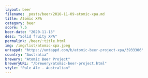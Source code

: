 ```yaml
---
layout: beer
filename: _posts/beer/2016-11-09-atomic-xpa.md
title: Atomic XPA
category: beer
score: 7.5
beer-date: "2020-11-13"
desc: "Solid fruity XPA"
permalink: /beer/:title.html
img: /img/list/atomic-xpa.jpeg
untappd: "https://untappd.com/b/atomic-beer-project-xpa/3933306"
country: "Australia"
brewery: "Atomic Beer Project"
breweryURL: "/brewery/atomic-beer-project.html"
style: "Pale Ale - Australian"
---
```


